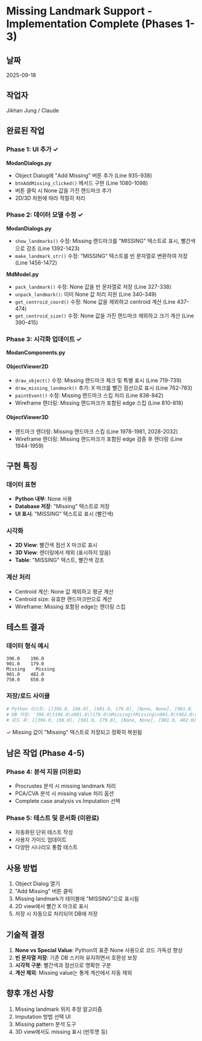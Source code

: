 # Missing Landmark Support - Implementation Complete (Phases 1-3)

## 날짜
2025-09-18

## 작업자
Jikhan Jung / Claude

## 완료된 작업

### Phase 1: UI 추가 ✓
**ModanDialogs.py**
- Object Dialog에 "Add Missing" 버튼 추가 (Line 935-938)
- `btnAddMissing_clicked()` 메서드 구현 (Line 1080-1098)
- 버튼 클릭 시 None 값을 가진 랜드마크 추가
- 2D/3D 차원에 따라 적절히 처리

### Phase 2: 데이터 모델 수정 ✓

**ModanDialogs.py**
- `show_landmarks()` 수정: Missing 랜드마크를 "MISSING" 텍스트로 표시, 빨간색으로 강조 (Line 1392-1423)
- `make_landmark_str()` 수정: "MISSING" 텍스트를 빈 문자열로 변환하여 저장 (Line 1456-1472)

**MdModel.py**
- `pack_landmark()` 수정: None 값을 빈 문자열로 저장 (Line 327-338)
- `unpack_landmark()`: 이미 None 값 처리 지원 (Line 340-349)
- `get_centroid_coord()` 수정: None 값을 제외하고 centroid 계산 (Line 437-474)
- `get_centroid_size()` 수정: None 값을 가진 랜드마크 제외하고 크기 계산 (Line 390-415)

### Phase 3: 시각화 업데이트 ✓

**ModanComponents.py**

#### ObjectViewer2D
- `draw_object()` 수정: Missing 랜드마크 체크 및 특별 표시 (Line 719-739)
- `draw_missing_landmark()` 추가: X 마크를 빨간 점선으로 표시 (Line 762-783)
- `paintEvent()` 수정: Missing 랜드마크 스킵 처리 (Line 838-842)
- Wireframe 렌더링: Missing 랜드마크가 포함된 edge 스킵 (Line 810-818)

#### ObjectViewer3D
- 랜드마크 렌더링: Missing 랜드마크 스킵 (Line 1978-1981, 2028-2032)
- Wireframe 렌더링: Missing 랜드마크가 포함된 edge 검증 후 렌더링 (Line 1944-1959)

## 구현 특징

### 데이터 표현
- **Python 내부**: None 사용
- **Database 저장**: "Missing" 텍스트로 저장
- **UI 표시**: "MISSING" 텍스트로 표시 (빨간색)

### 시각화
- **2D View**: 빨간색 점선 X 마크로 표시
- **3D View**: 렌더링에서 제외 (표시하지 않음)
- **Table**: "MISSING" 텍스트, 빨간색 강조

### 계산 처리
- Centroid 계산: None 값 제외하고 평균 계산
- Centroid size: 유효한 랜드마크만으로 계산
- Wireframe: Missing 포함된 edge는 렌더링 스킵

## 테스트 결과

### 데이터 형식 예시
```
396.0    196.0
901.0    179.0
Missing    Missing
901.0    482.0
750.0    658.0
```

### 저장/로드 사이클
```python
# Python 리스트: [[396.0, 196.0], [901.0, 179.0], [None, None], [901.0, 482.0], [750.0, 658.0]]
# DB 저장: '396.0\t196.0\n901.0\t179.0\nMissing\tMissing\n901.0\t482.0\n750.0\t658.0'
# 로드 후: [[396.0, 196.0], [901.0, 179.0], [None, None], [901.0, 482.0], [750.0, 658.0]]
```
✓ Missing 값이 "Missing" 텍스트로 저장되고 정확히 복원됨

## 남은 작업 (Phase 4-5)

### Phase 4: 분석 지원 (미완료)
- Procrustes 분석 시 missing landmark 처리
- PCA/CVA 분석 시 missing value 처리 옵션
- Complete case analysis vs Imputation 선택

### Phase 5: 테스트 및 문서화 (미완료)
- 자동화된 단위 테스트 작성
- 사용자 가이드 업데이트
- 다양한 시나리오 통합 테스트

## 사용 방법

1. Object Dialog 열기
2. "Add Missing" 버튼 클릭
3. Missing landmark가 테이블에 "MISSING"으로 표시됨
4. 2D view에서 빨간 X 마크로 표시
5. 저장 시 자동으로 처리되어 DB에 저장

## 기술적 결정

1. **None vs Special Value**: Python의 표준 None 사용으로 코드 가독성 향상
2. **빈 문자열 저장**: 기존 DB 스키마 유지하면서 호환성 보장
3. **시각적 구분**: 빨간색과 점선으로 명확한 구분
4. **계산 제외**: Missing value는 통계 계산에서 자동 제외

## 향후 개선 사항

1. Missing landmark 위치 추정 알고리즘
2. Imputation 방법 선택 UI
3. Missing pattern 분석 도구
4. 3D view에서도 missing 표시 (반투명 등)
